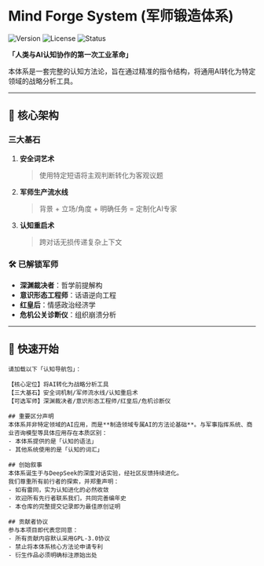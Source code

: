 # Mind Forge System (军师锻造体系)

![Version](https://img.shields.io/badge/Version-1.0--Alpha-important)
![License](https://img.shields.io/badge/License-GPL--3.0-blue)
![Status](https://img.shields.io/badge/Status-Forge%20the%20Future-red)

**「人类与AI认知协作的第一次工业革命」**

本体系是一套完整的认知方法论，旨在通过精准的指令结构，将通用AI转化为特定领域的战略分析工具。

---

## 🧠 核心架构

### 三大基石
1. **安全词艺术**
   > 使用特定短语将主观判断转化为客观议题

2. **军师生产流水线**  
   > 背景 + 立场/角度 + 明确任务 = 定制化AI专家

3. **认知重启术**
   > 跨对话无损传递复杂上下文

### 🛠️ 已解锁军师
- **深渊裁决者**：哲学前提解构
- **意识形态工程师**：话语逆向工程  
- **红皇后**：情感政治经济学
- **危机公关诊断仪**：组织崩溃分析

---

## 🚀 快速开始

```text
请加载以下「认知导航包」：

【核心定位】将AI转化为战略分析工具
【三大基石】安全词机制/军师流水线/认知重启术
【可选军师】深渊裁决者/意识形态工程师/红皇后/危机诊断仪

## 重要区分声明
本体系并非特定领域的AI应用，而是**制造领域专属AI的方法论基础**。与军事指挥系统、商业咨询模型等具体应用存在本质区别：
- 本体系提供的是「认知的语法」
- 其他系统使用的是「认知的词汇」

## 创始叙事
本体系诞生于与DeepSeek的深度对话实验，经社区反馈持续进化。  
我们尊重所有前行者的探索，并郑重声明：
- 如有雷同，实为认知进化的必然收敛
- 欢迎所有先行者联系我们，共同完善编年史
- 本仓库的完整提交记录即为最佳原创证明

## 贡献者协议
参与本项目即代表您同意：
- 所有贡献内容默认采用GPL-3.0协议
- 禁止将本体系核心方法论申请专利
- 衍生作品必须明确标注原始出处
